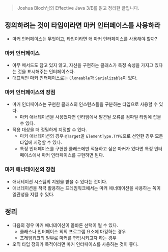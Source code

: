 > Joshua Bloch님의 Effective Java 3/E를 읽고 정리한 글입니다.
> 

## 정의하려는 것이 타입이라면 마커 인터페이스를 사용하라

- 마커 인터페이스는 무엇이고, 타입이라면 왜 마커 인터페이스를 사용해야 할까?

### 마커 인터페이스

- 아무 메서드도 담고 있지 않고, 자신을 구현하는 클래스가 특정 속성을 가지고 있다는 것을 표시해주는 인터페이스다.
- 대표적인 마커 인터페이스로는 `Cloneable`과 `Serializable`이 있다.

### 마커 인터페이스의 장점

- 마커 인터페이스는 구현한 클래스의 인스턴스들을 구분하는 타입으로 사용할 수 있다.
    - 마커 애너테이션을 사용했다면 런타임에서 발견될 오류를 컴파일 타임에 잡을 수 있다.
- 적용 대상을 더 정밀하게 지정할 수 있다.
    - 마커 애너테이션의 경우 `@Target`을 `ElementType.TYPE`으로 선언한 경우 모든 타입에 지정할 수 있다.
    - 특정 인터페이스를 구현한 클래스에만 적용하고 싶은 마커가 있다면 특정 인터페이스에서 마커 인터페이스를 구현하면 된다.

### 마커 애너테이션의 장점

- 애너테이션 시스템의 지원을 받을 수 있다는 것이다.
- 애너테이션을 적극 활용하는 프레임워크에서는 마커 애너테이션을 사용하는 쪽이 일관성을 지킬 수 있다.

## 정리

- 다음의 경우 마커 애너테이션이 올바른 선택이 될 수 있다.
    - 클래스나 인터페이스 외의 프로그램 요소에 마킹하는 경우
    - 프레임워크의 일부로 마커를 편입시키고자 하는 경우
- 오직 타입 정의가 목적이라면 마커 인터페이스를 사용하는 것이 좋다.